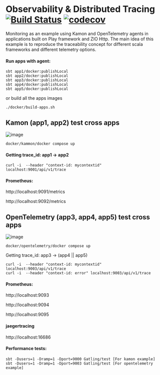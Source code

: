 # Observability & Distributed Tracing [![Build Status](https://github.com/biandratti/agents/actions/workflows/ci.yml/badge.svg?branch=master)](https://github.com/biandratti/agents/actions/workflows/ci.yml) [![codecov](https://codecov.io/gh/biandratti/agents/branch/master/graph/badge.svg?token=MMS4N0N8KQ)](https://codecov.io/gh/biandratti/agents)

Monitoring as an example using Kamon and OpenTelemetry agents in applications built on Play framework and ZIO Http.
The main idea of this example is to reproduce the traceability concept for different scala frameworks and different telemetry options.

#### Run apps with agent:
```
sbt app1/docker:publishLocal
sbt app2/docker:publishLocal
sbt app3/docker:publishLocal
sbt app4/docker:publishLocal
sbt app5/docker:publishLocal
```
or build all the apps images 
```
./docker/build-apps.sh
```

## Kamon (app1, app2) test cross apps

![image](https://user-images.githubusercontent.com/72261652/233176385-0f874b19-99e4-4232-a5c0-a21362c5df9f.png)
```
docker/kammon/docker compose up
```
#### Getting trace_id: app1 -> app2
```
curl -i  --header "context-id: mycontextid" localhost:9001/api/v1/trace
```
#### Prometheus:

http://localhost:9091/metrics

http://localhost:9092/metrics

## OpenTelemetry (app3, app4, app5) test cross apps

![image](https://user-images.githubusercontent.com/72261652/233178921-9a1bc156-f133-4702-9698-14b8453354cd.png)
```
docker/opentelemetry/docker compose up
```
Getting trace_id: app3 -> (app4 || app5)
```
curl -i  --header "context-id: mycontextid" localhost:9003/api/v1/trace
curl -i  --header "context-id: error" localhost:9003/api/v1/trace
```

#### Prometheus:

http://localhost:9093

http://localhost:9094

http://localhost:9095

#### jaegertracing
http://localhost:16686

#### Performance tests:
```
sbt -Dusers=1 -Dramp=1 -Dport=9000 Gatling/test [For kamon example]
sbt -Dusers=1 -Dramp=1 -Dport=9003 Gatling/test [For opentelemetry example]
```